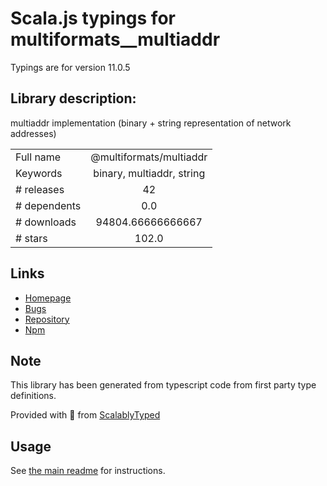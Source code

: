 
# Scala.js typings for multiformats__multiaddr

Typings are for version 11.0.5

## Library description:
multiaddr implementation (binary + string representation of network addresses)

|                    |                 |
| ------------------ | :-------------: |
| Full name          | @multiformats/multiaddr |
| Keywords           | binary, multiaddr, string |
| # releases         | 42 |
| # dependents       | 0.0 |
| # downloads        | 94804.66666666667 |
| # stars            | 102.0 |

## Links
- [Homepage](https://github.com/multiformats/js-multiaddr#readme)
- [Bugs](https://github.com/multiformats/js-multiaddr/issues)
- [Repository](https://github.com/multiformats/js-multiaddr)
- [Npm](https://www.npmjs.com/package/%40multiformats%2Fmultiaddr)
    


## Note
This library has been generated from typescript code from first party type definitions.

Provided with :purple_heart: from [ScalablyTyped](https://github.com/oyvindberg/ScalablyTyped)

## Usage
See [the main readme](../../readme.md) for instructions.


